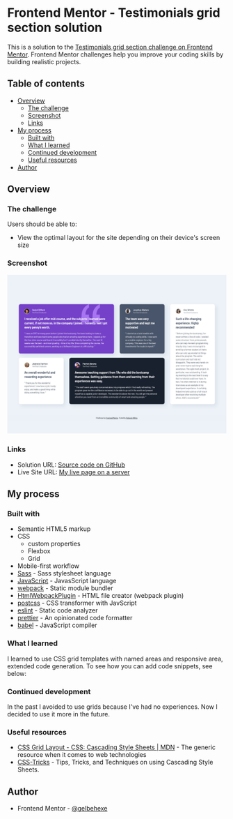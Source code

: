 # Frontend Mentor - Testimonials grid section solution

This is a solution to the [Testimonials grid section challenge on Frontend Mentor](https://www.frontendmentor.io/challenges/testimonials-grid-section-Nnw6J7Un7). Frontend Mentor challenges help you improve your coding skills by building realistic projects. 

## Table of contents

- [Overview](#overview)
  - [The challenge](#the-challenge)
  - [Screenshot](#screenshot)
  - [Links](#links)
- [My process](#my-process)
  - [Built with](#built-with)
  - [What I learned](#what-i-learned)
  - [Continued development](#continued-development)
  - [Useful resources](#useful-resources)
- [Author](#author)

## Overview

### The challenge

Users should be able to:

- View the optimal layout for the site depending on their device's screen size

### Screenshot

![Screenshot](./screenshot.jpg)

### Links

- Solution URL: [Source code on GitHub](https://github.com/gelbehexe/frontend-mentor-grid-section)
- Live Site URL: [My live page on a server](https://frontend-mentor-grid-section-gelbehexe.netlify.app)

## My process

### Built with

- Semantic HTML5 markup
- CSS
  - custom properties
  - Flexbox
  - Grid
- Mobile-first workflow
- [Sass](https://sass-lang.com/) - Sass stylesheet language
- [JavaScript](https://developer.mozilla.org/en-US/docs/Web/JavaScript/Reference) - JavasScript language
- [webpack](https://webpack.js.org/) - Static module bundler 
- [HtmlWebpackPlugin](https://github.com/jantimon/html-webpack-plugin/blob/main/README.md) - HTML file creator (webpack plugin)
- [postcss](https://postcss.org/) - CSS transformer with JavScript
- [eslint](https://eslint.org/) - Static code analyzer
- [prettier](https://prettier.io/) - An opinionated code formatter
- [babel](https://babeljs.io/) - JavaScript compiler

### What I learned

I learned to use CSS grid templates with named areas and responsive area, extended code generation.
To see how you can add code snippets, see below:

### Continued development

In the past I avoided to use grids because I've had no experiences. Now I decided to use it more in the future.

### Useful resources

- [CSS Grid Layout - CSS: Cascading Style Sheets | MDN](https://developer.mozilla.org/en-US/docs/Web/CSS/CSS_Grid_Layout) - The generic resource when it comes to web technologies
- [CSS-Tricks](https://css-tricks.com/) - Tips, Tricks, and Techniques on using Cascading Style Sheets.

## Author

- Frontend Mentor - [@gelbehexe](https://www.frontendmentor.io/profile/gelbehexe)
